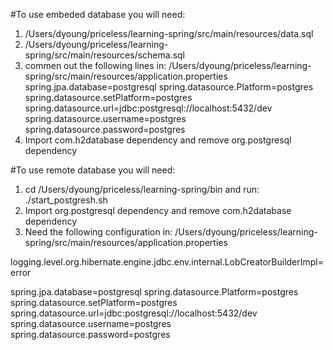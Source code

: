 #To use embeded database you will need:
1. /Users/dyoung/priceless/learning-spring/src/main/resources/data.sql
2. /Users/dyoung/priceless/learning-spring/src/main/resources/schema.sql
3. commen out the following lines in: /Users/dyoung/priceless/learning-spring/src/main/resources/application.properties
spring.jpa.database=postgresql
spring.datasource.Platform=postgres
spring.datasource.setPlatform=postgres
spring.datasource.url=jdbc:postgresql://localhost:5432/dev
spring.datasource.username=postgres
spring.datasource.password=postgres
4. Import com.h2database dependency and remove org.postgresql dependency

#To use remote database you will need:
1. cd /Users/dyoung/priceless/learning-spring/bin and run: ./start_postgresh.sh
2. Import org.postgresql dependency and remove com.h2database dependency
3. Need the following configuration in: /Users/dyoung/priceless/learning-spring/src/main/resources/application.properties
   
logging.level.org.hibernate.engine.jdbc.env.internal.LobCreatorBuilderImpl=error

spring.jpa.database=postgresql
spring.datasource.Platform=postgres
spring.datasource.setPlatform=postgres
spring.datasource.url=jdbc:postgresql://localhost:5432/dev
spring.datasource.username=postgres
spring.datasource.password=postgres